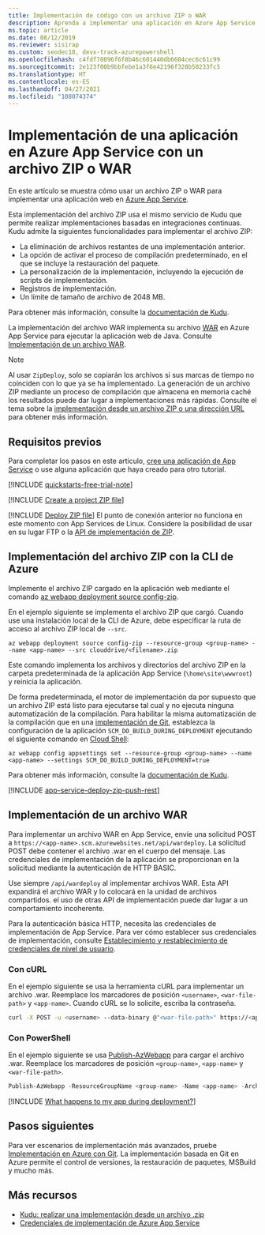 ```yaml
---
title: Implementación de código con un archivo ZIP o WAR
description: Aprenda a implementar una aplicación en Azure App Service con un archivo ZIP (o un archivo WAR en el caso de desarrolladores de Java).
ms.topic: article
ms.date: 08/12/2019
ms.reviewer: sisirap
ms.custom: seodec18, devx-track-azurepowershell
ms.openlocfilehash: c4fdf78096f6f8b46c601440db6604cec6c61c99
ms.sourcegitcommit: 2e123f00b9bbfebe1a3f6e42196f328b50233fc5
ms.translationtype: HT
ms.contentlocale: es-ES
ms.lasthandoff: 04/27/2021
ms.locfileid: "108074374"
---
```

# <a name="deploy-your-app-to-azure-app-service-with-a-zip-or-war-file"></a>Implementación de una aplicación en Azure App Service con un archivo ZIP o WAR

En este artículo se muestra cómo usar un archivo ZIP o WAR para implementar una aplicación web en [Azure App Service](overview.md). 

Esta implementación del archivo ZIP usa el mismo servicio de Kudu que permite realizar implementaciones basadas en integraciones continuas. Kudu admite la siguientes funcionalidades para implementar el archivo ZIP: 

- La eliminación de archivos restantes de una implementación anterior.
- La opción de activar el proceso de compilación predeterminado, en el que se incluye la restauración del paquete.
- La personalización de la implementación, incluyendo la ejecución de scripts de implementación.  
- Registros de implementación. 
- Un límite de tamaño de archivo de 2048 MB.

Para obtener más información, consulte la [documentación de Kudu](https://github.com/projectkudu/kudu/wiki/Deploying-from-a-zip-file).

La implementación del archivo WAR implementa su archivo [WAR](https://wikipedia.org/wiki/WAR_(file_format)) en Azure App Service para ejecutar la aplicación web de Java. Consulte [Implementación de un archivo WAR](#deploy-war-file).

> [!NOTE]
> Al usar `ZipDeploy`, solo se copiarán los archivos si sus marcas de tiempo no coinciden con lo que ya se ha implementado. La generación de un archivo ZIP mediante un proceso de compilación que almacena en memoria caché los resultados puede dar lugar a implementaciones más rápidas. Consulte el tema sobre la [implementación desde un archivo ZIP o una dirección URL](https://github.com/projectkudu/kudu/wiki/Deploying-from-a-zip-file-or-url) para obtener más información.

## <a name="prerequisites"></a>Requisitos previos

Para completar los pasos en este artículo, [cree una aplicación de App Service](./index.yml) o use alguna aplicación que haya creado para otro tutorial.

[!INCLUDE [quickstarts-free-trial-note](../../includes/quickstarts-free-trial-note.md)]

[!INCLUDE [Create a project ZIP file](../../includes/app-service-web-deploy-zip-prepare.md)]

[!INCLUDE [Deploy ZIP file](../../includes/app-service-web-deploy-zip.md)]
El punto de conexión anterior no funciona en este momento con App Services de Linux. Considere la posibilidad de usar en su lugar FTP o la [API de implementación de ZIP](faq-app-service-linux.md#continuous-integration-and-deployment).

## <a name="deploy-zip-file-with-azure-cli"></a>Implementación del archivo ZIP con la CLI de Azure

Implemente el archivo ZIP cargado en la aplicación web mediante el comando [az webapp deployment source config-zip](/cli/azure/webapp/deployment/source#az_webapp_deployment_source_config_zip).  

En el ejemplo siguiente se implementa el archivo ZIP que cargó. Cuando use una instalación local de la CLI de Azure, debe especificar la ruta de acceso al archivo ZIP local de `--src`.

```azurecli-interactive
az webapp deployment source config-zip --resource-group <group-name> --name <app-name> --src clouddrive/<filename>.zip
```

Este comando implementa los archivos y directorios del archivo ZIP en la carpeta predeterminada de la aplicación App Service (`\home\site\wwwroot`) y reinicia la aplicación.

De forma predeterminada, el motor de implementación da por supuesto que un archivo ZIP está listo para ejecutarse tal cual y no ejecuta ninguna automatización de la compilación. Para habilitar la misma automatización de la compilación que en una [implementación de Git](deploy-local-git.md), establezca la configuración de la aplicación `SCM_DO_BUILD_DURING_DEPLOYMENT` ejecutando el siguiente comando en [Cloud Shell](https://shell.azure.com):

```azurecli-interactive
az webapp config appsettings set --resource-group <group-name> --name <app-name> --settings SCM_DO_BUILD_DURING_DEPLOYMENT=true
```

Para obtener más información, consulte la [documentación de Kudu](https://github.com/projectkudu/kudu/wiki/Deploying-from-a-zip-file-or-url).

[!INCLUDE [app-service-deploy-zip-push-rest](../../includes/app-service-deploy-zip-push-rest.md)]  

## <a name="deploy-war-file"></a>Implementación de un archivo WAR

Para implementar un archivo WAR en App Service, envíe una solicitud POST a `https://<app-name>.scm.azurewebsites.net/api/wardeploy`. La solicitud POST debe contener el archivo .war en el cuerpo del mensaje. Las credenciales de implementación de la aplicación se proporcionan en la solicitud mediante la autenticación de HTTP BASIC.

Use siempre `/api/wardeploy` al implementar archivos WAR. Esta API expandirá el archivo WAR y lo colocará en la unidad de archivos compartidos. el uso de otras API de implementación puede dar lugar a un comportamiento incoherente. 

Para la autenticación básica HTTP, necesita las credenciales de implementación de App Service. Para ver cómo establecer sus credenciales de implementación, consulte [Establecimiento y restablecimiento de credenciales de nivel de usuario](deploy-configure-credentials.md#userscope).

### <a name="with-curl"></a>Con cURL

En el ejemplo siguiente se usa la herramienta cURL para implementar un archivo .war. Reemplace los marcadores de posición `<username>`, `<war-file-path>` y `<app-name>`. Cuando cURL se lo solicite, escriba la contraseña.

```bash
curl -X POST -u <username> --data-binary @"<war-file-path>" https://<app-name>.scm.azurewebsites.net/api/wardeploy
```

### <a name="with-powershell"></a>Con PowerShell

En el ejemplo siguiente se usa [Publish-AzWebapp](/powershell/module/az.websites/publish-azwebapp) para cargar el archivo .war. Reemplace los marcadores de posición `<group-name>`, `<app-name>` y `<war-file-path>`.

```powershell
Publish-AzWebapp -ResourceGroupName <group-name> -Name <app-name> -ArchivePath <war-file-path>
```

[!INCLUDE [What happens to my app during deployment?](../../includes/app-service-deploy-atomicity.md)]

## <a name="next-steps"></a>Pasos siguientes

Para ver escenarios de implementación más avanzados, pruebe [Implementación en Azure con Git](deploy-local-git.md). La implementación basada en Git en Azure permite el control de versiones, la restauración de paquetes, MSBuild y mucho más.

## <a name="more-resources"></a>Más recursos

* [Kudu: realizar una implementación desde un archivo .zip](https://github.com/projectkudu/kudu/wiki/Deploying-from-a-zip-file)
* [Credenciales de implementación de Azure App Service](deploy-ftp.md)
